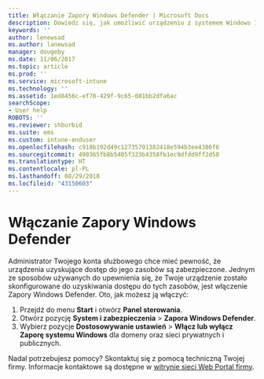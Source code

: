 ```yaml
---
title: Włączanie Zapory Windows Defender | Microsoft Docs
description: Dowiedz się, jak umożliwić urządzeniu z systemem Windows 10 dostęp do zasobów firmy przez włączenie zapory.
keywords: ''
author: lenewsad
ms.author: lanewsad
manager: dougeby
ms.date: 11/06/2017
ms.topic: article
ms.prod: ''
ms.service: microsoft-intune
ms.technology: ''
ms.assetid: 1ed8456c-ef70-429f-9c65-081bb2dfa6ac
searchScope:
- User help
ROBOTS: ''
ms.reviewer: shburbid
ms.suite: ems
ms.custom: intune-enduser
ms.openlocfilehash: c918b192d49c12735701382418e594b3ee4386f6
ms.sourcegitcommit: 490365fb8b5405f323b4358fb1ec9dfdd9ff2d58
ms.translationtype: HT
ms.contentlocale: pl-PL
ms.lasthandoff: 08/29/2018
ms.locfileid: "43150603"
---
```

# <a name="turn-on-your-windows-defender-firewall"></a>Włączanie Zapory Windows Defender

Administrator Twojego konta służbowego chce mieć pewność, że urządzenia uzyskujące dostęp do jego zasobów są zabezpieczone. Jednym ze sposobów używanych do upewnienia się, że Twoje urządzenie zostało skonfigurowane do uzyskiwania dostępu do tych zasobów, jest włączenie Zapory Windows Defender. Oto, jak możesz ją włączyć:

1. Przejdź do menu **Start** i otwórz **Panel sterowania**.
2. Otwórz pozycję **System i zabezpieczenia** > **Zapora Windows Defender**.
3. Wybierz pozycje **Dostosowywanie ustawień** > **Włącz lub wyłącz Zaporę systemu Windows** dla domeny oraz sieci prywatnych i publicznych.

Nadal potrzebujesz pomocy? Skontaktuj się z pomocą techniczną Twojej firmy. Informacje kontaktowe są dostępne w [witrynie sieci Web Portal firmy](https://go.microsoft.com/fwlink/?linkid=2010980).
